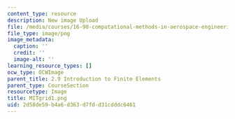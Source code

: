 ```yaml
---
content_type: resource
description: New image Upload
file: /media/courses/16-90-computational-methods-in-aerospace-engineering-spring-2014/2d58de59b4a6d363d7fdd31cdddc6461_MITgrid1.png
file_type: image/png
image_metadata:
  caption: ''
  credit: ''
  image-alt: ''
learning_resource_types: []
ocw_type: OCWImage
parent_title: 2.9 Introduction to Finite Elements
parent_type: CourseSection
resourcetype: Image
title: MITgrid1.png
uid: 2d58de59-b4a6-d363-d7fd-d31cdddc6461
---
```


